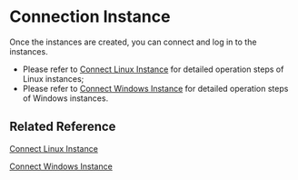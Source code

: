 # Connection Instance

Once the instances are created, you can connect and log in to the instances.

* Please refer to [Connect Linux Instance](http://docs.jdcloud.com/cn/virtual-machines/connect-to-linux-instance) for detailed operation steps of Linux instances;
* Please refer to [Connect Windows Instance](http://docs.jdcloud.com/cn/virtual-machines/connect-to-windows-instance) for detailed operation steps of Windows instances.

## Related Reference

[Connect Linux Instance](http://docs.jdcloud.com/cn/virtual-machines/connect-to-linux-instance)

[Connect Windows Instance](http://docs.jdcloud.com/cn/virtual-machines/connect-to-windows-instance)

